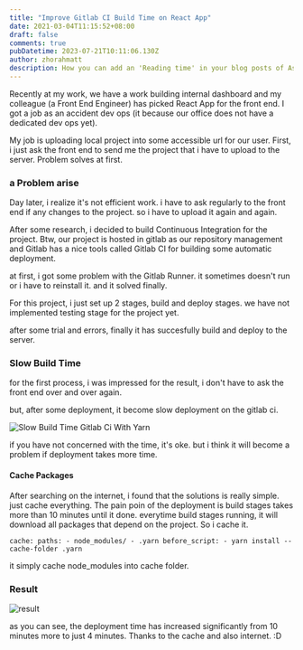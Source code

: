 ```yaml
---
title: "Improve Gitlab CI Build Time on React App"
date: 2021-03-04T11:15:52+08:00
draft: false
comments: true
pubDatetime: 2023-07-21T10:11:06.130Z
author: zhorahmatt
description: How you can add an 'Reading time' in your blog posts of AstroPaper.
---
```


Recently at my work, we have a work building internal dashboard and my colleague (a Front End Engineer) has picked React App for the front end. I got a job as an accident dev ops (it because our office does not have a dedicated dev ops yet).

My job is uploading local project into some accessible url for our user. First, i just ask the front end to send me the project that i have to upload to the server. Problem solves at first.

### a Problem arise

Day later, i realize it's not efficient work. i have to ask regularly to the front end if any changes to the project. so i have to upload it again and again.

After some research, i decided to build Continuous Integration for the project. Btw, our project is hosted in gitlab as our repository management and Gitlab has a nice tools called Gitlab CI for building some automatic deployment.

at first, i got some problem with the Gitlab Runner. it sometimes doesn't run or i have to reinstall it. and it solved finally.

For this project, i just set up 2 stages, build and deploy stages. we have not implemented testing stage for the project yet.

after some trial and errors, finally it has succesfully build and deploy to the server.

### Slow Build Time

for the first process, i was impressed for the result, i don't have to ask the front end over and over again.

but, after some deployment, it become slow deployment on the gitlab ci.

![Slow Build Time Gitlab Ci With Yarn](/assets/gitlab2.png)

if you have not concerned with the time, it's oke. but i think it will become a problem if deployment takes more time.

#### Cache Packages

After searching on the internet, i found that the solutions is really simple. just cache everything. The pain poin of the deployment is build stages takes more than 10 minutes until it done. everytime build stages running, it will download all packages that depend on the project. So i cache it.

`cache:
    paths:
      - node_modules/
      - .yarn
  before_script:
    - yarn install --cache-folder .yarn`

it simply cache node_modules into cache folder.

### Result

![result](/assets/gitlab.png)

as you can see, the deployment time has increased significantly from 10 minutes more to just 4 minutes. Thanks to the cache and also internet. :D
